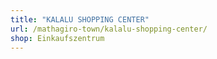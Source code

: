 ```yaml
---
title: "KALALU SHOPPING CENTER"
url: /mathagiro-town/kalalu-shopping-center/
shop: Einkaufszentrum
---
```

